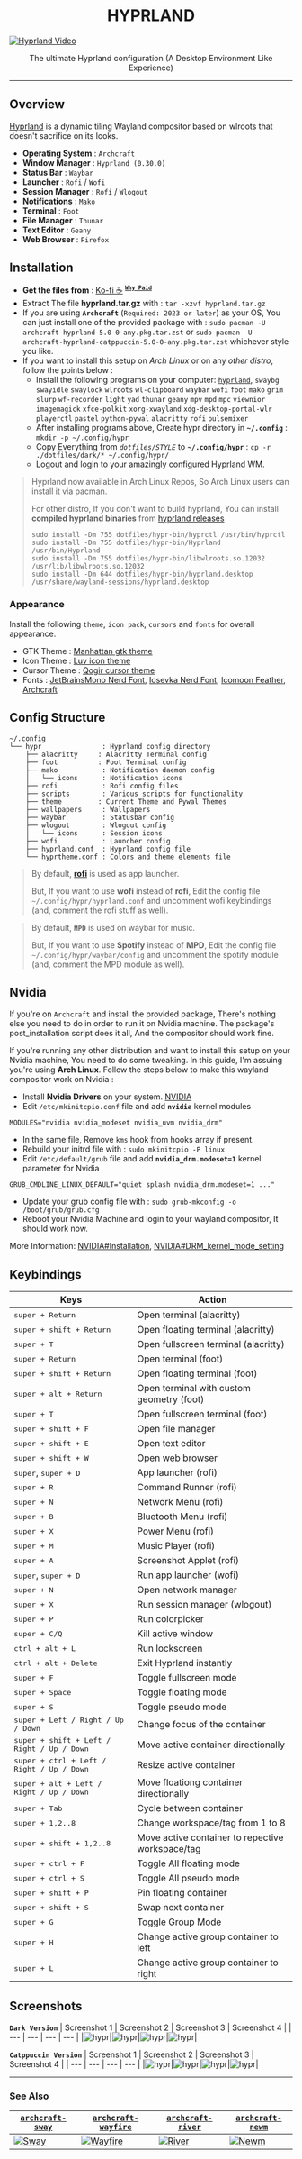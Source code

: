 <h1 align="center">HYPRLAND</h1>

[![Hyprland Video](screenshots/dark/hypr_4.png)](https://youtu.be/t6Zd2F7rtPw)

<p align="center">The ultimate Hyprland configuration (A Desktop Environment Like Experience)</p>

---

## Overview

[Hyprland](https://github.com/vaxerski/Hyprland) is a dynamic tiling Wayland compositor based on wlroots that doesn't sacrifice on its looks.

- **Operating System** : `Archcraft`
- **Window Manager** : `Hyprland (0.30.0)`
- **Status Bar** : `Waybar`
- **Launcher** : `Rofi` / `Wofi`
- **Session Manager** : `Rofi` / `Wlogout`
- **Notifications** : `Mako`
- **Terminal** : `Foot`
- **File Manager** : `Thunar`
- **Text Editor** : `Geany`
- **Web Browser** : `Firefox`

## Installation
- **Get the files from** : [Ko-fi :coffee:](https://ko-fi.com/s/71d0e298d9) <sup>[**`Why Paid`**](https://github.com/adi1090x/adi1090x/blob/master/WHY.md)</sup>
- Extract The file **hyprland.tar.gz** with : `tar -xzvf hyprland.tar.gz`
- If you are using **`Archcraft`** (`Required: 2023 or later`) as your OS, You can just install one of the provided package with : `sudo pacman -U archcraft-hyprland-5.0-0-any.pkg.tar.zst` or `sudo pacman -U archcraft-hyprland-catppuccin-5.0-0-any.pkg.tar.zst` whichever style you like.
- If you want to install this setup on _Arch Linux_ or on any _other distro_, follow the points below :
  - Install the following programs on your computer: [`hyprland`](https://github.com/vaxerski/Hyprland), `swaybg` `swayidle` `swaylock` `wlroots` `wl-clipboard` `waybar` `wofi` `foot` `mako` `grim` `slurp` `wf-recorder` `light` `yad` `thunar` `geany` `mpv` `mpd` `mpc` `viewnior` `imagemagick` `xfce-polkit` `xorg-xwayland` `xdg-desktop-portal-wlr` `playerctl` `pastel` `python-pywal` `alacritty` `rofi` `pulsemixer`
  - After installing programs above, Create hypr directory in **`~/.config`** : `mkdir -p ~/.config/hypr`
  - Copy Everything from _`dotfiles/STYLE`_ to **`~/.config/hypr`** : `cp -r ./dotfiles/dark/* ~/.config/hypr/` 
  - Logout and login to your amazingly configured Hyprland WM.

> Hyprland now available in Arch Linux Repos, So Arch Linux users can install it via pacman.
>
> For other distro, If you don't want to build hyprland, You can install **compiled hyprland binaries** from [hyprland releases](https://github.com/hyprwm/Hyprland/releases)
>```
>sudo install -Dm 755 dotfiles/hypr-bin/hyprctl /usr/bin/hyprctl
>sudo install -Dm 755 dotfiles/hypr-bin/Hyprland /usr/bin/Hyprland
>sudo install -Dm 755 dotfiles/hypr-bin/libwlroots.so.12032 /usr/lib/libwlroots.so.12032
>sudo install -Dm 644 dotfiles/hypr-bin/hyprland.desktop /usr/share/wayland-sessions/hyprland.desktop
>```

### Appearance

Install the following `theme`, `icon pack`, `cursors` and `fonts` for overall appearance.

- GTK Theme : [Manhattan gtk theme](https://github.com/archcraft-os/archcraft-themes/tree/main/archcraft-gtk-theme-manhattan)
- Icon Theme : [Luv icon theme](https://github.com/Nitrux/luv-icon-theme)
- Cursor Theme : [Qogir cursor theme](https://www.gnome-look.org/p/1366182/)
- Fonts : [JetBrainsMono Nerd Font](https://github.com/ryanoasis/nerd-fonts/releases/download/v2.1.0/JetBrainsMono.zip), [Iosevka Nerd Font](https://github.com/ryanoasis/nerd-fonts/releases/download/v2.1.0/Iosevka.zip), [Icomoon Feather](https://github.com/archcraft-os/archcraft-packages/blob/main/archcraft-fonts/files/icon-fonts/Icomoon-Feather.ttf), [Archcraft](https://github.com/archcraft-os/archcraft-packages/blob/main/archcraft-fonts/files/icon-fonts/archcraft.ttf)

## Config Structure
```
~/.config
└── hypr               : Hyprland config directory
    ├── alacritty     : Alacritty Terminal config
    ├── foot          : Foot Terminal config
    ├── mako           : Notification daemon config
    │   └── icons      : Notification icons
    ├── rofi           : Rofi config files
    ├── scripts        : Various scripts for functionality
    ├── theme         : Current Theme and Pywal Themes
    ├── wallpapers     : Wallpapers
    ├── waybar         : Statusbar config
    ├── wlogout        : Wlogout config
    │   └── icons      : Session icons
    ├── wofi           : Launcher config
    ├── hyprland.conf  : Hyprland config file
    └── hyprtheme.conf : Colors and theme elements file
```

> By default, **[rofi](https://github.com/lbonn/rofi)** is used as app launcher.
>
> But, If you want to use **wofi** instead of **rofi**, Edit the config file `~/.config/hypr/hyprland.conf` and uncomment wofi keybindings (and, comment the rofi stuff as well).

> By default, **`MPD`** is used on waybar for music.
>
> But, If you want to use **Spotify** instead of **MPD**, Edit the config file `~/.config/hypr/waybar/config` and uncomment the spotify module (and, comment the MPD module as well).

## Nvidia
If you're on `Archcraft` and install the provided package, There's nothing else you need to do in order to run it on Nvidia machine. The package's post_installation script does it all, And the compositor should work fine.

If you're running any other distribution and want to install this setup on your Nvidia machine, You need to do some tweaking. In this guide, I'm assuing you're using **Arch Linux**. Follow the steps below to make this wayland compositor work on Nvidia :

- Install **Nvidia Drivers** on your system. [NVIDIA](https://wiki.archlinux.org/title/NVIDIA) 
- Edit `/etc/mkinitcpio.conf` file and add **`nvidia`** kernel modules
```
MODULES="nvidia nvidia_modeset nvidia_uvm nvidia_drm"
```

- In the same file, Remove `kms` hook from hooks array if present.
- Rebuild your initrd file with : `sudo mkinitcpio -P linux`
- Edit `/etc/default/grub` file and add **`nvidia_drm.modeset=1`** kernel parameter for Nvidia
```
GRUB_CMDLINE_LINUX_DEFAULT="quiet splash nvidia_drm.modeset=1 ..."
```

- Update your grub config file with : `sudo grub-mkconfig -o /boot/grub/grub.cfg`
- Reboot your Nvidia Machine and login to your wayland compositor, It should work now.

More Information: [NVIDIA#Installation](https://wiki.archlinux.org/title/NVIDIA#Installation), [NVIDIA#DRM_kernel_mode_setting](https://wiki.archlinux.org/title/NVIDIA#DRM_kernel_mode_setting)

## Keybindings

| Keys | Action |
| --- | --- |
| <kbd>super + Return</kbd> | Open terminal (alacritty)|
| <kbd>super + shift + Return</kbd> | Open floating terminal (alacritty)|
| <kbd>super + T</kbd> | Open fullscreen terminal (alacritty)|
| <kbd>super + Return</kbd> | Open terminal (foot)|
| <kbd>super + shift + Return</kbd> | Open floating terminal (foot)|
| <kbd>super + alt + Return</kbd> | Open terminal with custom geometry (foot)|
| <kbd>super + T</kbd> | Open fullscreen terminal (foot)|
| <kbd>super + shift + F</kbd> | Open file manager |
| <kbd>super + shift + E</kbd> | Open text editor |
| <kbd>super + shift + W</kbd> | Open web browser|
| <kbd>super</kbd>, <kbd>super + D</kbd> | App launcher (rofi)|
| <kbd>super + R</kbd> | Command Runner (rofi)|
| <kbd>super + N</kbd> | Network Menu (rofi)|
| <kbd>super + B</kbd> | Bluetooth Menu (rofi)|
| <kbd>super + X</kbd> | Power Menu (rofi)|
| <kbd>super + M</kbd> | Music Player (rofi)|
| <kbd>super + A</kbd> | Screenshot Applet (rofi)|
| <kbd>super</kbd>, <kbd>super + D</kbd> | Run app launcher (wofi)|
| <kbd>super + N</kbd> | Open network manager |
| <kbd>super + X</kbd> | Run session manager (wlogout)|
| <kbd>super + P</kbd> | Run colorpicker |
| <kbd>super + C/Q</kbd> | Kill active window |
| <kbd>ctrl + alt + L</kbd> | Run lockscreen |
| <kbd>ctrl + alt + Delete</kbd> | Exit Hyprland instantly |
| <kbd>super + F</kbd> | Toggle fullscreen mode |
| <kbd>super + Space</kbd> | Toggle floating mode |
| <kbd>super + S</kbd> | Toggle pseudo mode |
| <kbd>super + Left / Right / Up / Down</kbd> | Change focus of the container |
| <kbd>super + shift + Left / Right / Up / Down</kbd> | Move active container directionally |
| <kbd>super + ctrl + Left / Right / Up / Down</kbd> | Resize active container |
| <kbd>super + alt + Left / Right / Up / Down</kbd> | Move floationg container directionally |
| <kbd>super + Tab</kbd> | Cycle between container |
| <kbd>super + 1,2..8</kbd> | Change workspace/tag from 1 to 8 |
| <kbd>super + shift + 1,2..8</kbd> | Move active container to repective workspace/tag |
| <kbd>super + ctrl + F</kbd> | Toggle All floating mode |
| <kbd>super + ctrl + S</kbd> | Toggle All pseudo mode |
| <kbd>super + shift + P</kbd> | Pin floating container |
| <kbd>super + shift + S</kbd> | Swap next container |
| <kbd>super + G</kbd> | Toggle Group Mode |
| <kbd>super + H</kbd> | Change active group container to left |
| <kbd>super + L</kbd> | Change active group container to right |

## Screenshots

**`Dark Version`**
| Screenshot 1 | Screenshot 2 | Screenshot 3 | Screenshot 4 |
| --- | --- | --- | --- |
|![hypr](screenshots/dark/hypr_1.png)|![hypr](screenshots/dark/hypr_2.png)|![hypr](screenshots/dark/hypr_3.png)|![hypr](screenshots/dark/hypr_4.png)|

**`Catppuccin Version`**
| Screenshot 1 | Screenshot 2 | Screenshot 3 | Screenshot 4 |
| --- | --- | --- | --- |
|![hypr](screenshots/catppuccin/hypr_1.png)|![hypr](screenshots/catppuccin/hypr_2.png)|![hypr](screenshots/catppuccin/hypr_3.png)|![hypr](screenshots/catppuccin/hypr_4.png)|

---

### See Also

| [**`archcraft-sway`**](https://github.com/archcraft-os/archcraft-sway) | [**`archcraft-wayfire`**](https://github.com/archcraft-os/archcraft-wayfire) | [**`archcraft-river`**](https://github.com/archcraft-os/archcraft-river) | [**`archcraft-newm`**](https://github.com/archcraft-os/archcraft-newm) |
| --- | --- | --- | --- |
|[![Sway](https://raw.githubusercontent.com/archcraft-os/archcraft-sway/main/screenshots/sway_4.png)](https://github.com/archcraft-os/archcraft-sway)|[![Wayfire](https://raw.githubusercontent.com/archcraft-os/archcraft-wayfire/main/screenshots/wayfire_4.png)](https://github.com/archcraft-os/archcraft-wayfire)|[![River](https://raw.githubusercontent.com/archcraft-os/archcraft-river/main/screenshots/river_4.png)](https://github.com/archcraft-os/archcraft-river)|[![Newm](https://raw.githubusercontent.com/archcraft-os/archcraft-newm/main/screenshots/solid/newm_5.png)](https://github.com/archcraft-os/archcraft-newm)|
